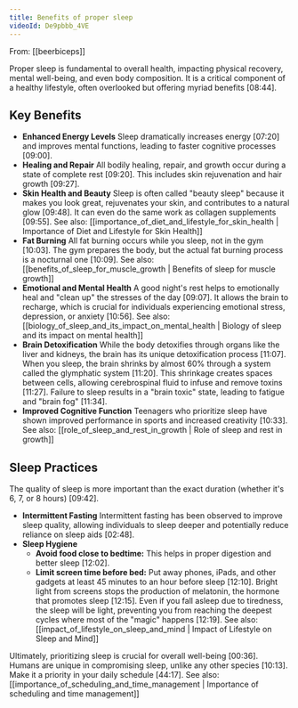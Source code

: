 ```yaml
---
title: Benefits of proper sleep
videoId: De9pbbb_4VE
---
```


From: [[beerbiceps]] <br/> 

Proper sleep is fundamental to overall health, impacting physical recovery, mental well-being, and even body composition. It is a critical component of a healthy lifestyle, often overlooked but offering myriad benefits <a class="yt-timestamp" data-t="08:44">[08:44]</a>.

## Key Benefits
*   **Enhanced Energy Levels** Sleep dramatically increases energy <a class="yt-timestamp" data-t="07:20">[07:20]</a> and improves mental functions, leading to faster cognitive processes <a class="yt-timestamp" data-t="09:00">[09:00]</a>.
*   **Healing and Repair** All bodily healing, repair, and growth occur during a state of complete rest <a class="yt-timestamp" data-t="09:20">[09:20]</a>. This includes skin rejuvenation and hair growth <a class="yt-timestamp" data-t="09:27">[09:27]</a>.
*   **Skin Health and Beauty** Sleep is often called "beauty sleep" because it makes you look great, rejuvenates your skin, and contributes to a natural glow <a class="yt-timestamp" data-t="09:48">[09:48]</a>. It can even do the same work as collagen supplements <a class="yt-timestamp" data-t="09:55">[09:55]</a>. See also: [[importance_of_diet_and_lifestyle_for_skin_health | Importance of Diet and Lifestyle for Skin Health]]
*   **Fat Burning** All fat burning occurs while you sleep, not in the gym <a class="yt-timestamp" data-t="10:03">[10:03]</a>. The gym prepares the body, but the actual fat burning process is a nocturnal one <a class="yt-timestamp" data-t="10:09">[10:09]</a>. See also: [[benefits_of_sleep_for_muscle_growth | Benefits of sleep for muscle growth]]
*   **Emotional and Mental Health** A good night's rest helps to emotionally heal and "clean up" the stresses of the day <a class="yt-timestamp" data-t="09:07">[09:07]</a>. It allows the brain to recharge, which is crucial for individuals experiencing emotional stress, depression, or anxiety <a class="yt-timestamp" data-t="10:56">[10:56]</a>. See also: [[biology_of_sleep_and_its_impact_on_mental_health | Biology of sleep and its impact on mental health]]
*   **Brain Detoxification** While the body detoxifies through organs like the liver and kidneys, the brain has its unique detoxification process <a class="yt-timestamp" data-t="11:07">[11:07]</a>. When you sleep, the brain shrinks by almost 60% through a system called the glymphatic system <a class="yt-timestamp" data-t="11:20">[11:20]</a>. This shrinkage creates spaces between cells, allowing cerebrospinal fluid to infuse and remove toxins <a class="yt-timestamp" data-t="11:27">[11:27]</a>. Failure to sleep results in a "brain toxic" state, leading to fatigue and "brain fog" <a class="yt-timestamp" data-t="11:34">[11:34]</a>.
*   **Improved Cognitive Function** Teenagers who prioritize sleep have shown improved performance in sports and increased creativity <a class="yt-timestamp" data-t="10:33">[10:33]</a>. See also: [[role_of_sleep_and_rest_in_growth | Role of sleep and rest in growth]]

## Sleep Practices
The quality of sleep is more important than the exact duration (whether it's 6, 7, or 8 hours) <a class="yt-timestamp" data-t="09:42">[09:42]</a>.
*   **Intermittent Fasting** Intermittent fasting has been observed to improve sleep quality, allowing individuals to sleep deeper and potentially reduce reliance on sleep aids <a class="yt-timestamp" data-t="02:48">[02:48]</a>.
*   **Sleep Hygiene**
    *   **Avoid food close to bedtime:** This helps in proper digestion and better sleep <a class="yt-timestamp" data-t="12:02">[12:02]</a>.
    *   **Limit screen time before bed:** Put away phones, iPads, and other gadgets at least 45 minutes to an hour before sleep <a class="yt-timestamp" data-t="12:10">[12:10]</a>. Bright light from screens stops the production of melatonin, the hormone that promotes sleep <a class="yt-timestamp" data-t="12:15">[12:15]</a>. Even if you fall asleep due to tiredness, the sleep will be light, preventing you from reaching the deepest cycles where most of the "magic" happens <a class="yt-timestamp" data-t="12:19">[12:19]</a>. See also: [[impact_of_lifestyle_on_sleep_and_mind | Impact of Lifestyle on Sleep and Mind]]

Ultimately, prioritizing sleep is crucial for overall well-being <a class="yt-timestamp" data-t="00:36">[00:36]</a>. Humans are unique in compromising sleep, unlike any other species <a class="yt-timestamp" data-t="10:13">[10:13]</a>. Make it a priority in your daily schedule <a class="yt-timestamp" data-t="44:17">[44:17]</a>. See also: [[importance_of_scheduling_and_time_management | Importance of scheduling and time management]]